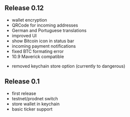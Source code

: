 Release 0.12
-------
+ wallet encryption
+ QRCode for incoming addresses
+ German and Portuguese translations
+ improved UI
+ show Bitcoin icon in status bar
+ incoming payment notifications
+ fixed BTC formating error
+ 10.9 Maverick compatible
- removed keychain store option (currently to dangerous)

Release 0.1
-------
+ first release
+ testnet/prodnet switch
+ store wallet in keychain
+ basic ticker support